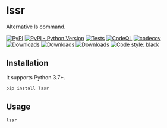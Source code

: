 # lssr

Alternative ls command.

[![PyPI](https://img.shields.io/pypi/v/lssr)](https://pypi.python.org/pypi/lssr)
[![PyPI - Python Version](https://img.shields.io/pypi/pyversions/lssr)](https://pypi.python.org/pypi/lssr)
[![Tests](https://github.com/seijinrosen/lssr/actions/workflows/tests.yml/badge.svg)](https://github.com/seijinrosen/lssr/actions/workflows/tests.yml)
[![CodeQL](https://github.com/seijinrosen/lssr/actions/workflows/codeql-analysis.yml/badge.svg)](https://github.com/seijinrosen/lssr/actions/workflows/codeql-analysis.yml)
[![codecov](https://codecov.io/gh/seijinrosen/lssr/branch/main/graph/badge.svg)](https://codecov.io/gh/seijinrosen/lssr)
[![Downloads](https://pepy.tech/badge/lssr)](https://pepy.tech/project/lssr)
[![Downloads](https://pepy.tech/badge/lssr/month)](https://pepy.tech/project/lssr)
[![Downloads](https://pepy.tech/badge/lssr/week)](https://pepy.tech/project/lssr)
[![Code style: black](https://img.shields.io/badge/code%20style-black-000000.svg)](https://github.com/psf/black)

## Installation

It supports Python 3.7+.

```sh
pip install lssr
```

## Usage

```sh
lssr
```
